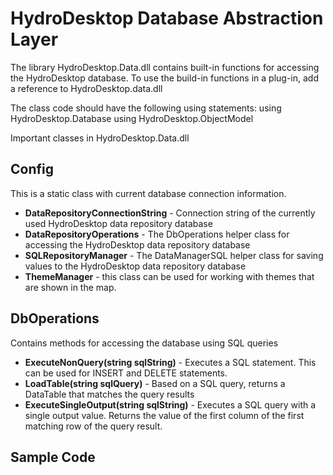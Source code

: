 # HydroDesktop Database Abstraction Layer
The library HydroDesktop.Data.dll contains built-in functions for accessing the HydroDesktop database. To use the build-in functions in a plug-in, add a reference to HydroDesktop.data.dll

The class code should have the following using statements:
using HydroDesktop.Database
using HydroDesktop.ObjectModel

Important classes in HydroDesktop.Data.dll

## Config
This is a static class with current database connection information. 
* **DataRepositoryConnectionString** - Connection string of the currently used HydroDesktop data repository database
* **DataRepositoryOperations** - The DbOperations helper class for accessing the HydroDesktop data repository database
* **SQLRepositoryManager** - The DataManagerSQL helper class for saving values to the HydroDesktop data repository database
* **ThemeManager** - this class can be used for working with themes that are shown in the map.
## DbOperations
Contains methods for accessing the database using SQL queries
* **ExecuteNonQuery(string sqlString)** - Executes a SQL statement. This can be used for INSERT and DELETE statements.
* **LoadTable(string sqlQuery)** - Based on a SQL query, returns a DataTable that matches the query results
* **ExecuteSingleOutput(string sqlString)** - Executes a SQL query with a single output value. Returns the value of the first column of the first matching row of the query result.

## Sample Code